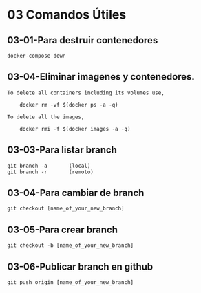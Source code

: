 # 03 Comandos Útiles 

##	03-01-Para destruir contenedores

	docker-compose down

##	03-04-Eliminar imagenes y contenedores.

	To delete all containers including its volumes use,

		docker rm -vf $(docker ps -a -q)
		
	To delete all the images,

		docker rmi -f $(docker images -a -q)

##	03-03-Para listar branch

	git branch -a 	 	(local)
	git branch -r  		(remoto)

##	03-04-Para cambiar de branch

	git checkout [name_of_your_new_branch]

##	03-05-Para crear branch

	git checkout -b [name_of_your_new_branch]

##	03-06-Publicar branch en github

	git push origin [name_of_your_new_branch]
